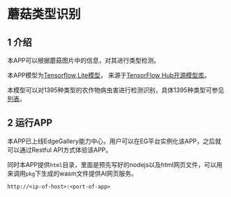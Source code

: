 # 蘑菇类型识别

## 1 介绍

本APP可以根据蘑菇图片中的信息，对其进行类型检测。

本APP模型为[Tensorflow Lite模型](https://hub.tensorflow.google.cn/bohemian-visual-recognition-alliance/models/mushroom-identification_v1/2)，
来源于[TensorFlow Hub开源模型库](https://hub.tensorflow.google.cn/)。

本模型可以对1395种类型的农作物病虫害进行检测识别，具体1395种类型可参见[列表](https://gitee.com/xudan16/wasm-tf-app/blob/master/mushroom-identification-js/src/tflite/label-mushroom.txt)。

## 2 运行APP

本APP已上线EdgeGallery能力中心，用户可以在EG平台实例化该APP，之后就可以通过Restful API方式体验该APP。

同时本APP提供`html`目录，里面是预先写好的nodejs以及html网页文件，可以用来调用`pkg`下生成的wasm文件提供AI网页服务。

```
http://<ip-of-host>:<port-of-app>
```
